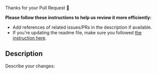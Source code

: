 Thanks for your Pull Request 🎉 

**Please follow these instructions to help us review it more efficiently:**

- Add references of related issues/PRs in the description if available.
- If you're updating the readme file, make sure you followed [the instruction here](https://github.com/ruby/debug/blob/master/CONTRIBUTING.md#to-update-readme).

## Description
Describe your changes:
